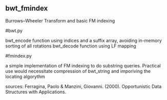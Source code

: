 ## bwt_fmindex
Burrows–Wheeler Transform and basic FM indexing 


#bwt.py

bwt_encode function using indices and a suffix array, avoiding in-memory sorting of all rotations
bwt_decode function using LF mapping


#fmindex.py

a simple implementation of FM indexing to do substring queries. Practical use would necessitate compression of bwt_string and imporiving the locating algorythm


sources:
Ferragina, Paolo & Manzini, Giovanni. (2000). Opportunistic Data Structures with Applications.
